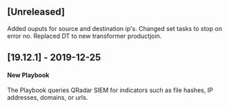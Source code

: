 ## [Unreleased]
Added ouputs for source and destination ip's.
Changed set tasks to stop on error no.
Replaced DT to new transformer productjoin.

## [19.12.1] - 2019-12-25
#### New Playbook
The Playbook queries QRadar SIEM for indicators such as file hashes, IP addresses, domains, or urls. 